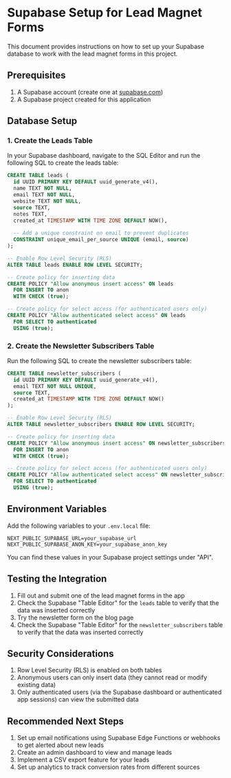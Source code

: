 # Supabase Setup for Lead Magnet Forms

This document provides instructions on how to set up your Supabase database to work with the lead magnet forms in this project.

## Prerequisites

1. A Supabase account (create one at [supabase.com](https://supabase.com))
2. A Supabase project created for this application

## Database Setup

### 1. Create the Leads Table

In your Supabase dashboard, navigate to the SQL Editor and run the following SQL to create the leads table:

```sql
CREATE TABLE leads (
  id UUID PRIMARY KEY DEFAULT uuid_generate_v4(),
  name TEXT NOT NULL,
  email TEXT NOT NULL,
  website TEXT NOT NULL,
  source TEXT,
  notes TEXT,
  created_at TIMESTAMP WITH TIME ZONE DEFAULT NOW(),
  
  -- Add a unique constraint on email to prevent duplicates
  CONSTRAINT unique_email_per_source UNIQUE (email, source)
);

-- Enable Row Level Security (RLS)
ALTER TABLE leads ENABLE ROW LEVEL SECURITY;

-- Create policy for inserting data
CREATE POLICY "Allow anonymous insert access" ON leads
  FOR INSERT TO anon
  WITH CHECK (true);

-- Create policy for select access (for authenticated users only)
CREATE POLICY "Allow authenticated select access" ON leads
  FOR SELECT TO authenticated
  USING (true);
```

### 2. Create the Newsletter Subscribers Table

Run the following SQL to create the newsletter subscribers table:

```sql
CREATE TABLE newsletter_subscribers (
  id UUID PRIMARY KEY DEFAULT uuid_generate_v4(),
  email TEXT NOT NULL UNIQUE,
  source TEXT,
  created_at TIMESTAMP WITH TIME ZONE DEFAULT NOW()
);

-- Enable Row Level Security (RLS)
ALTER TABLE newsletter_subscribers ENABLE ROW LEVEL SECURITY;

-- Create policy for inserting data
CREATE POLICY "Allow anonymous insert access" ON newsletter_subscribers
  FOR INSERT TO anon
  WITH CHECK (true);

-- Create policy for select access (for authenticated users only)
CREATE POLICY "Allow authenticated select access" ON newsletter_subscribers
  FOR SELECT TO authenticated
  USING (true);
```

## Environment Variables

Add the following variables to your `.env.local` file:

```
NEXT_PUBLIC_SUPABASE_URL=your_supabase_url
NEXT_PUBLIC_SUPABASE_ANON_KEY=your_supabase_anon_key
```

You can find these values in your Supabase project settings under "API".

## Testing the Integration

1. Fill out and submit one of the lead magnet forms in the app
2. Check the Supabase "Table Editor" for the `leads` table to verify that the data was inserted correctly
3. Try the newsletter form on the blog page
4. Check the Supabase "Table Editor" for the `newsletter_subscribers` table to verify that the data was inserted correctly

## Security Considerations

1. Row Level Security (RLS) is enabled on both tables
2. Anonymous users can only insert data (they cannot read or modify existing data)
3. Only authenticated users (via the Supabase dashboard or authenticated app sessions) can view the submitted data

## Recommended Next Steps

1. Set up email notifications using Supabase Edge Functions or webhooks to get alerted about new leads
2. Create an admin dashboard to view and manage leads
3. Implement a CSV export feature for your leads
4. Set up analytics to track conversion rates from different sources 